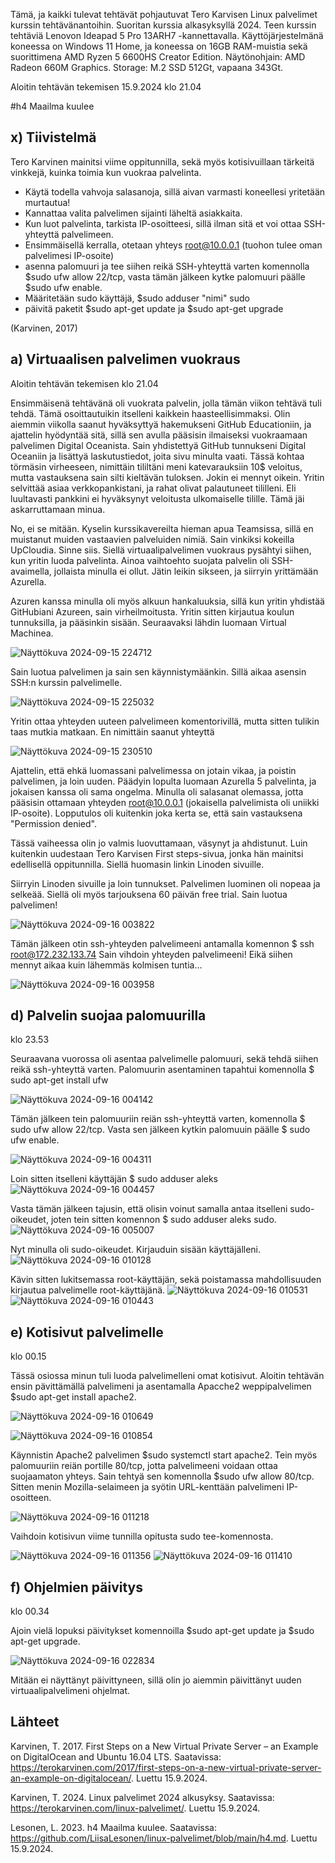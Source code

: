 Tämä, ja kaikki tulevat tehtävät pohjautuvat Tero Karvisen Linux palvelimet kurssin tehtävänantoihin. Suoritan kurssia alkasyksyllä 2024. 
Teen kurssin tehtäviä Lenovon Ideapad 5 Pro 13ARH7 -kannettavalla. Käyttöjärjestelmänä koneessa on Windows 11 Home, ja koneessa on 16GB RAM-muistia sekä suorittimena AMD Ryzen 5 6600HS Creator Edition. 
Näytönohjain: AMD Radeon 660M Graphics. Storage: M.2 SSD 512Gt, vapaana 343Gt.

Aloitin tehtävän tekemisen 15.9.2024 klo 21.04

#h4 Maailma kuulee

## x) Tiivistelmä
Tero Karvinen mainitsi viime oppitunnilla, sekä myös kotisivuillaan tärkeitä vinkkejä, kuinka toimia kun vuokraa palvelinta.
- Käytä todella vahvoja salasanoja, sillä aivan varmasti koneellesi yritetään murtautua!
- Kannattaa valita palvelimen sijainti läheltä asiakkaita.
- Kun luot palvelinta, tarkista IP-osoitteesi, sillä ilman sitä et voi ottaa SSH-yhteyttä palvelimeen.
- Ensimmäisellä kerralla, otetaan yhteys root@10.0.0.1 (tuohon tulee oman palvelimesi IP-osoite)
- asenna palomuuri ja tee siihen reikä SSH-yhteyttä varten komennolla $sudo ufw allow 22/tcp, vasta tämän jälkeen kytke palomuuri päälle $sudo ufw enable.
- Määritetään sudo käyttäjä, $sudo adduser "nimi" sudo
- päivitä paketit $sudo apt-get update ja $sudo apt-get upgrade

(Karvinen, 2017)

## a) Virtuaalisen palvelimen vuokraus
Aloitin tehtävän tekemisen klo 21.04

Ensimmäisenä tehtävänä oli vuokrata palvelin, jolla tämän viikon tehtävä tuli tehdä. Tämä osoittautuikin itselleni kaikkein haasteellisimmaksi.
Olin aiemmin viikolla saanut hyväksyttyä hakemukseni GitHub Educationiin, ja ajattelin hyödyntää sitä, sillä sen avulla pääsisin ilmaiseksi vuokraamaan palvelimen Digital Oceanista.
Sain yhdistettyä GitHub tunnukseni Digital Oceaniin ja lisättyä laskutustiedot, joita sivu minulta vaati. Tässä kohtaa törmäsin virheeseen, nimittäin tililtäni meni katevarauksiin 10$ veloitus, mutta vastauksena
sain silti kieltävän tuloksen. Jokin ei mennyt oikein. Yritin selvittää asiaa verkkopankistani, ja rahat olivat palautuneet tililleni. Eli luultavasti pankkini ei hyväksynyt veloitusta ulkomaiselle tilille. Tämä jäi askarruttamaan minua.

No, ei se mitään. Kyselin kurssikavereilta hieman apua Teamsissa, sillä en muistanut muiden vastaavien palveluiden nimiä. Sain vinkiksi kokeilla UpCloudia. Sinne siis.
Siellä virtuaalipalvelimen vuokraus pysähtyi siihen, kun yritin luoda palvelinta. Ainoa vaihtoehto suojata palvelin oli SSH-avaimella, jollaista minulla ei ollut. Jätin leikin sikseen, ja siirryin yrittämään Azurella.

Azuren kanssa minulla oli myös alkuun hankaluuksia, sillä kun yritin yhdistää GitHubiani Azureen, sain virheilmoitusta. Yritin sitten kirjautua koulun tunnuksilla, ja pääsinkin sisään.
Seuraavaksi lähdin luomaan Virtual Machinea. 

![Näyttökuva 2024-09-15 224712](https://github.com/user-attachments/assets/33f6cf56-6718-481d-b1b7-a534a6ae7dea)

Sain luotua palvelimen ja sain sen käynnistymäänkin. Sillä aikaa asensin SSH:n kurssin palvelimelle.

![Näyttökuva 2024-09-15 225032](https://github.com/user-attachments/assets/45c314ce-0428-47ce-8b50-b226a9c1ca7b)

Yritin ottaa yhteyden uuteen palvelimeen komentorivillä, mutta sitten tulikin taas mutkia matkaan. En nimittäin saanut yhteyttä 

![Näyttökuva 2024-09-15 230510](https://github.com/user-attachments/assets/37eb92b4-752e-4ce4-965e-862996f18cb6)

Ajattelin, että ehkä luomassani palvelimessa on jotain vikaa, ja poistin palvelimen, ja loin uuden. 
Päädyin lopulta luomaan Azurella 5 palvelinta, ja jokaisen kanssa oli sama ongelma. Minulla oli salasanat olemassa, jotta pääsisin ottamaan yhteyden root@10.0.0.1 (jokaisella palvelimista oli uniikki IP-osoite).
Lopputulos oli kuitenkin joka kerta se, että sain vastauksena "Permission denied". 

Tässä vaiheessa olin jo valmis luovuttamaan, väsynyt ja ahdistunut.
Luin kuitenkin uudestaan Tero Karvisen First steps-sivua, jonka hän mainitsi edellisellä oppitunnilla. Siellä huomasin linkin Linoden sivuille.

Siirryin Linoden sivuille ja loin tunnukset. Palvelimen luominen oli nopeaa ja selkeää. Siellä oli myös tarjouksena 60 päivän free trial. 
Sain luotua palvelimen!

![Näyttökuva 2024-09-16 003822](https://github.com/user-attachments/assets/dc391092-07f9-41f8-9e28-eab494bb13b5)

Tämän jälkeen otin ssh-yhteyden palvelimeeni antamalla komennon $ ssh root@172.232.133.74
Sain vihdoin yhteyden palvelimeeni! Eikä siihen mennyt aikaa kuin lähemmäs kolmisen tuntia...

![Näyttökuva 2024-09-16 003958](https://github.com/user-attachments/assets/52182d4f-a3cf-4df6-9007-9518b73cea1f)


## d) Palvelin suojaa palomuurilla 

klo 23.53

Seuraavana vuorossa oli asentaa palvelimelle palomuuri, sekä tehdä siihen reikä ssh-yhteyttä varten. Palomuurin asentaminen tapahtui komennolla $ sudo apt-get install ufw

![Näyttökuva 2024-09-16 004142](https://github.com/user-attachments/assets/58f02179-c3cf-4764-b49c-d6ba41ede768)

Tämän jälkeen tein palomuuriin reiän ssh-yhteyttä varten, komennolla $ sudo ufw allow 22/tcp. Vasta sen jälkeen kytkin palomuuin päälle $ sudo ufw enable.

![Näyttökuva 2024-09-16 004311](https://github.com/user-attachments/assets/9a669d3c-6dba-4bd6-8c9f-35d6347ff205)

Loin sitten itselleni käyttäjän $ sudo adduser aleks
![Näyttökuva 2024-09-16 004457](https://github.com/user-attachments/assets/a8c3346e-ed48-4aea-938a-e31a047e9830)

Vasta tämän jälkeen tajusin, että olisin voinut samalla antaa itselleni sudo-oikeudet, joten tein sitten komennon $ sudo adduser aleks sudo.
![Näyttökuva 2024-09-16 005007](https://github.com/user-attachments/assets/32f345af-4390-4a21-8e76-6e520805a5a1)

Nyt minulla oli sudo-oikeudet. Kirjauduin sisään käyttäjälleni.
![Näyttökuva 2024-09-16 010128](https://github.com/user-attachments/assets/963933bc-4ccc-4277-b62f-c8e3098a6896)

Kävin sitten lukitsemassa root-käyttäjän, sekä poistamassa mahdollisuuden kirjautua palvelimelle root-käyttäjänä.
![Näyttökuva 2024-09-16 010531](https://github.com/user-attachments/assets/cae1334e-de83-47bd-b7b4-8d4c521da4ad)
![Näyttökuva 2024-09-16 010443](https://github.com/user-attachments/assets/51ae4114-5d27-45b5-b103-814460a17633)


## e) Kotisivut palvelimelle

klo 00.15

Tässä osiossa minun tuli luoda palvelimelleni omat kotisivut. Aloitin tehtävän ensin pävittämällä palvelimeni ja asentamalla Apacche2 weppipalvelimen $sudo apt-get install apache2.

![Näyttökuva 2024-09-16 010649](https://github.com/user-attachments/assets/1b7ee0dc-ae2b-4aa3-8e15-8a5a8d0cd495)

![Näyttökuva 2024-09-16 010854](https://github.com/user-attachments/assets/6fe55fa4-2303-4b2e-92de-d3321c06f88e)

Käynnistin Apache2 palvelimen $sudo systemctl start apache2.
Tein myös palomuuriin reiän portille 80/tcp, jotta palvelimeeni voidaan ottaa suojaamaton yhteys. Sain tehtyä sen komennolla $sudo ufw allow 80/tcp.
Sitten menin Mozilla-selaimeen ja syötin URL-kenttään palvelimeni IP-osoitteen.

![Näyttökuva 2024-09-16 011218](https://github.com/user-attachments/assets/da54e61b-72f9-466c-af1b-fff50da3ea96)

Vaihdoin kotisivun viime tunnilla opitusta sudo tee-komennosta.

![Näyttökuva 2024-09-16 011356](https://github.com/user-attachments/assets/7a6b6770-5da9-4035-b517-8b7c27e96b40)
![Näyttökuva 2024-09-16 011410](https://github.com/user-attachments/assets/b14d9aaa-9028-4a11-a88e-2ac5e8d932fc)

## f) Ohjelmien päivitys

klo 00.34

Ajoin vielä lopuksi päivitykset komennoilla $sudo apt-get update ja $sudo apt-get upgrade.

![Näyttökuva 2024-09-16 022834](https://github.com/user-attachments/assets/7c9d1ae6-6a3a-451c-b28d-f3eaf4a3c2c2)

Mitään ei näyttänyt päivittyneen, sillä olin jo aiemmin päivittänyt uuden virtuaalipalvelimeni ohjelmat.


## Lähteet

Karvinen, T. 2017. First Steps on a New Virtual Private Server – an Example on DigitalOcean and Ubuntu 16.04 LTS. Saatavissa: https://terokarvinen.com/2017/first-steps-on-a-new-virtual-private-server-an-example-on-digitalocean/. Luettu 15.9.2024.

Karvinen, T. 2024. Linux palvelimet 2024 alkusyksy. Saatavissa: https://terokarvinen.com/linux-palvelimet/. Luettu 15.9.2024.

Lesonen, L. 2023. h4 Maailma kuulee. Saatavissa: https://github.com/LiisaLesonen/linux-palvelimet/blob/main/h4.md. Luettu 15.9.2024.










